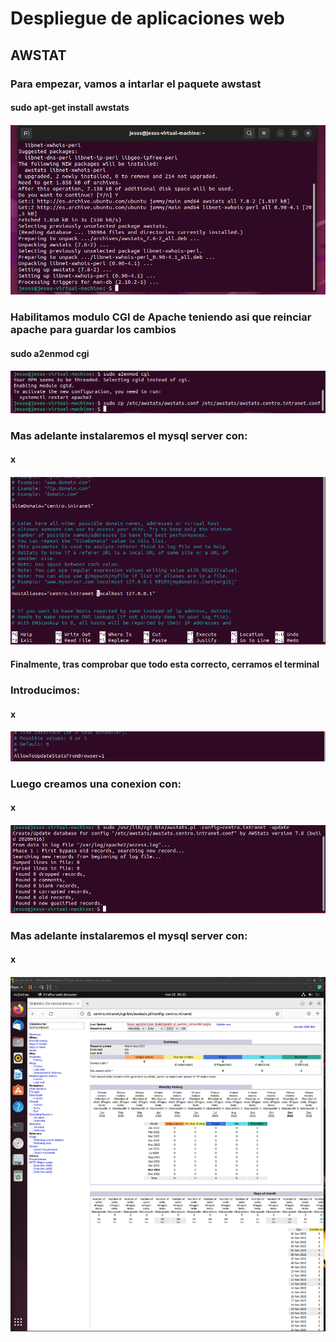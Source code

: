 # Despliegue de aplicaciones web
## AWSTAT
### Para empezar, vamos a intarlar el paquete awstast
#### sudo apt-get install awstats
#### ![Image](https://github.com/Braeek/ProyectoDespliegue/blob/main/Proyecto/Proyecto/7%20-%20Instalar%20awstat/Captura%20de%20pantalla%20(113).png)

### Habilitamos modulo CGI de Apache teniendo asi que reinciar apache para guardar los cambios
#### sudo a2enmod cgi
#### ![Image](https://github.com/Braeek/ProyectoDespliegue/blob/main/Proyecto/Proyecto/7%20-%20Instalar%20awstat/Captura%20de%20pantalla%20(114).png)


### Mas adelante instalaremos el mysql server con:
#### x
#### ![Image](https://github.com/Braeek/ProyectoDespliegue/blob/main/Proyecto/Proyecto/7%20-%20Instalar%20awstat/Captura%20de%20pantalla%20(115).png)

#### Finalmente, tras comprobar que todo esta correcto, cerramos el terminal

### Introducimos:
#### x
#### ![Image](https://github.com/Braeek/ProyectoDespliegue/blob/main/Proyecto/Proyecto/7%20-%20Instalar%20awstat/Captura%20de%20pantalla%20(116).png)

### Luego creamos una conexion con:
#### x
#### ![Image](https://github.com/Braeek/ProyectoDespliegue/blob/main/Proyecto/Proyecto/7%20-%20Instalar%20awstat/Captura%20de%20pantalla%20(117).png)


### Mas adelante instalaremos el mysql server con:
#### x
#### ![Image](https://github.com/Braeek/ProyectoDespliegue/blob/main/Proyecto/Proyecto/7%20-%20Instalar%20awstat/Captura%20de%20pantalla%20(118).png)
